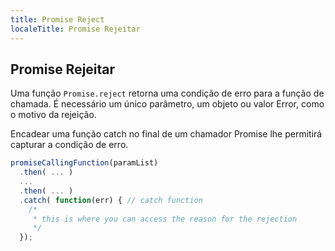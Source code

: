 ```yaml
---
title: Promise Reject
localeTitle: Promise Rejeitar
---
```

## Promise Rejeitar

Uma função `Promise.reject` retorna uma condição de erro para a função de chamada. É necessário um único parâmetro, um objeto ou valor Error, como o motivo da rejeição.

Encadear uma função catch no final de um chamador Promise lhe permitirá capturar a condição de erro.

```javascript
promiseCallingFunction(paramList) 
  .then( ... ) 
  ... 
  .then( ... ) 
  .catch( function(err) { // catch function 
    /* 
     * this is where you can access the reason for the rejection 
     */ 
  }); 

```